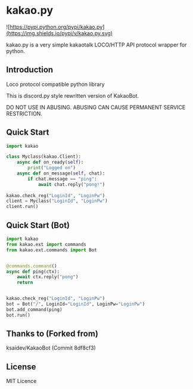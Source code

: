 kakao.py
=======
![https://pypi.python.org/pypi/kakao.py](https://img.shields.io/pypi/v/kakao.py.svg)

kakao.py is a very simple kakaotalk LOCO/HTTP API protocol wrapper for python.

Introduction
------------
Loco protocol compatible python library

This is discord.py style rewritten version of KakaoBot.

DO NOT USE IN ABUSING. ABUSING CAN CAUSE PERMANENT SERVICE RESTRICTION.

Quick Start
-------
```python
import kakao

class Myclass(kakao.Client):
    async def on_ready(self):
        print("Logged on")
    async def on_message(self, chat):
        if chat.message == "ping":
            await chat.reply("pong!")
            
kakao.check_reg("LoginId", "LoginPw")
client = Myclass("LoginId", "LoginPw")
client.run()
```

Quick Start (Bot)
-------
```python
import kakao
from kakao.ext import commands
from kakao.ext.commands import Bot


@commands.command()
async def ping(ctx):
    await ctx.reply("pong")
    return


kakao.check_reg("LoginId", "LoginPw")
bot = Bot("/", LoginId="LoginId", LoginPw="LoginPw")
bot.add_command(ping)
bot.run()
```

Thanks to (Forked from)
-------
ksaidev/KakaoBot (Commit 8df8cf3)

License
-------
MIT Licence
